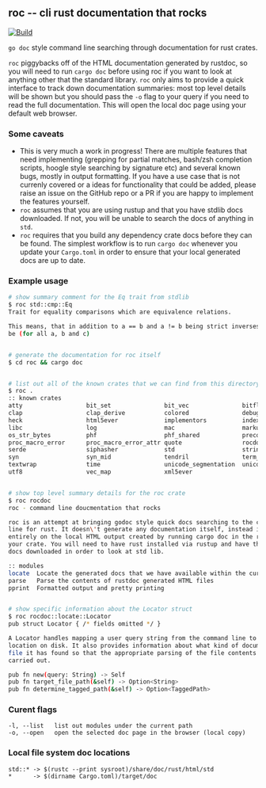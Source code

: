 roc -- cli rust documentation that rocks
----------------------------------------
[![Build](https://github.com/sminez/roc/workflows/Build/badge.svg?branch=master)](https://github.com/sminez/roc/actions?query=workflow%3ABuild)

`go doc` style command line searching through documentation for rust crates.

`roc` piggybacks off of the HTML documentation generated by rustdoc, so you will
need to run `cargo doc` before using roc if you want to look at anything other
that the standard library. `roc` only aims to provide a quick interface to track
down documentation summaries: most top level details will be shown but you
should pass the `-o` flag to your query if you need to read the full
documentation. This will open the local doc page using your default web browser.

### Some caveats
* This is very much a work in progress! There are multiple features that need
  implementing (grepping for partial matches, bash/zsh completion scripts,
  hoogle style searching by signature etc) and several known bugs, mostly in
  output formatting. If you have a use case that is not currenly covered or a
  ideas for functionality that could be added, please raise an issue on the
  GitHub repo or a PR if you are happy to implement the features yourself.
* `roc` assumes that you are using rustup and that you have stdlib docs downloaded.
  If not, you will be unable to search the docs of anything in `std`.
* `roc` requires that you build any dependency crate docs before they can be found.
  The simplest workflow is to run `cargo doc` whenever you update your
  `Cargo.toml` in order to ensure that your local generated docs are up to date.

### Example usage
```bash
# show summary comment for the Eq trait from stdlib
$ roc std::cmp::Eq
Trait for equality comparisons which are equivalence relations.

This means, that in addition to a == b and a != b being strict inverses, the equality must
be (for all a, b and c)


# generate the documentation for roc itself
$ cd roc && cargo doc


# list out all of the known crates that we can find from this directory
$ roc .
:: known crates
atty                  bit_set               bit_vec               bitflags              cfg_if
clap                  clap_derive           colored               debug_unreachable     futf
heck                  html5ever             implementors          indexmap              lazy_static
libc                  log                   mac                   markup5ever           markup5ever_rcdom
os_str_bytes          phf                   phf_shared            precomputed_hash      proc_macro2
proc_macro_error      proc_macro_error_attr quote                 rocdoc                select
serde                 siphasher             std                   string_cache          strsim
syn                   syn_mid               tendril               term_size             termcolor
textwrap              time                  unicode_segmentation  unicode_width         unicode_xid
utf8                  vec_map               xml5ever


# show top level summary details for the roc crate
$ roc rocdoc
roc - command line doucmentation that rocks

roc is an attempt at bringing godoc style quick docs searching to the command
line for rust. It doesn\'t generate any documentation itself, instead it relies
entirely on the local HTML output created by running cargo doc in the root of
your crate. You will need to have rust installed via rustup and have the std lib
docs downloaded in order to look at std lib.

:: modules
locate  Locate the generated docs that we have available within the current workspace
parse   Parse the contents of rustdoc generated HTML files
pprint  Formatted output and pretty printing


# show specific information about the Locator struct
$ roc rocdoc::locate::Locator
pub struct Locator { /* fields omitted */ }

A Locator handles mapping a user query string from the command line to a file
location on disk. It also provides information about what kind of documentation
file it has found so that the appropriate parsing of the file contents can be
carried out.

pub fn new(query: String) -> Self
pub fn target_file_path(&self) -> Option<String>
pub fn determine_tagged_path(&self) -> Option<TaggedPath>
```

### Curent flags
```
-l, --list   list out modules under the current path
-o, --open   open the selected doc page in the browser (local copy)
```

### Local file system doc locations
```
std::* -> $(rustc --print sysroot)/share/doc/rust/html/std
*      -> $(dirname Cargo.toml)/target/doc
```
